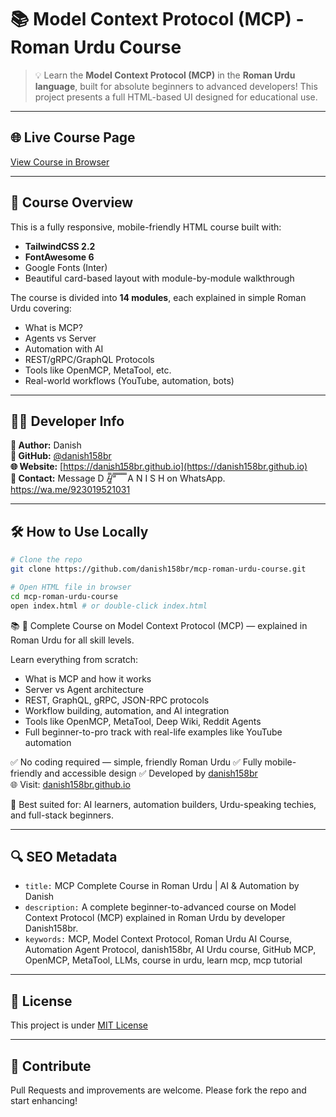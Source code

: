 # 📚 Model Context Protocol (MCP) - Roman Urdu Course

> 💡 Learn the **Model Context Protocol (MCP)** in the **Roman Urdu language**, built for absolute beginners to advanced developers! This project presents a full HTML-based UI designed for educational use.

---

## 🌐 Live Course Page

[View Course in Browser](https://your-website-url.com)

---

## 📌 Course Overview

This is a fully responsive, mobile-friendly HTML course built with:

- **TailwindCSS 2.2**
- **FontAwesome 6**
- Google Fonts (Inter)
- Beautiful card-based layout with module-by-module walkthrough

The course is divided into **14 modules**, each explained in simple Roman Urdu covering:

- What is MCP?
- Agents vs Server
- Automation with AI
- REST/gRPC/GraphQL Protocols
- Tools like OpenMCP, MetaTool, etc.
- Real-world workflows (YouTube, automation, bots)

---

## 🧑‍💻 Developer Info

**👤 Author:** Danish  
**📛 GitHub:** [@danish158br](https://github.com/danish158br)  
**🌐 Website:** [https://danish158br.github.io](https://danish158br.github.io)  
**📧 Contact:** Message D /̵͇̿̿/’̿’̿ ̿ ̿̿ ̿̿ ̿̿ A N I S H on WhatsApp. https://wa.me/923019521031

---

## 🛠️ How to Use Locally

```bash
# Clone the repo
git clone https://github.com/danish158br/mcp-roman-urdu-course.git

# Open HTML file in browser
cd mcp-roman-urdu-course
open index.html # or double-click index.html
```
📚 💯 Complete Course on Model Context Protocol (MCP) — explained in Roman Urdu for all skill levels.

Learn everything from scratch:
- What is MCP and how it works
- Server vs Agent architecture
- REST, GraphQL, gRPC, JSON-RPC protocols
- Workflow building, automation, and AI integration
- Tools like OpenMCP, MetaTool, Deep Wiki, Reddit Agents
- Full beginner-to-pro track with real-life examples like YouTube automation

✅ No coding required — simple, friendly Roman Urdu
✅ Fully mobile-friendly and accessible design
✅ Developed by [danish158br](https://github.com/danish158br)  
🌐 Visit: [danish158br.github.io](https://danish158br.github.io)

🎯 Best suited for: AI learners, automation builders, Urdu-speaking techies, and full-stack beginners.

---

## 🔍 SEO Metadata

- `title:` MCP Complete Course in Roman Urdu | AI & Automation by Danish
- `description:` A complete beginner-to-advanced course on Model Context Protocol (MCP) explained in Roman Urdu by developer Danish158br.
- `keywords:` MCP, Model Context Protocol, Roman Urdu AI Course, Automation Agent Protocol, danish158br, AI Urdu course, GitHub MCP, OpenMCP, MetaTool, LLMs, course in urdu, learn mcp, mcp tutorial

---

## 📄 License

This project is under [MIT License](LICENSE)

---

## 🙌 Contribute

Pull Requests and improvements are welcome. Please fork the repo and start enhancing!

